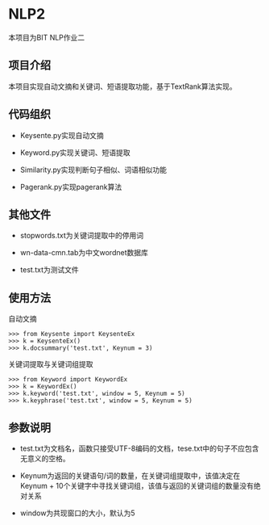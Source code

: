 # NLP2

本项目为BIT NLP作业二

## 项目介绍

本项目实现自动文摘和关键词、短语提取功能，基于TextRank算法实现。

## 代码组织

 * Keysente.py实现自动文摘
 
 * Keyword.py实现关键词、短语提取
 
 * Similarity.py实现判断句子相似、词语相似功能
 
 * Pagerank.py实现pagerank算法
 
 ## 其他文件
 
 * stopwords.txt为关键词提取中的停用词
 
 * wn-data-cmn.tab为中文wordnet数据库
 
 * test.txt为测试文件
 
 ## 使用方法
 
 自动文摘
 ```
 >>> from Keysente import KeysenteEx
 >>> k = KeysenteEx()
 >>> k.docsummary('test.txt', Keynum = 3)
 ```
 
 关键词提取与关键词组提取
 
 ```
 >>> from Keyword import KeywordEx
 >>> k = KeywordEx()
 >>> k.keyword('test.txt', window = 5, Keynum = 5)
 >>> k.keyphrase('test.txt', window = 5, Keynum = 5)
 ```
  
 ## 参数说明
 
 * test.txt为文档名，函数只接受UTF-8编码的文档，tese.txt中的句子不应包含无意义的空格。

 * Keynum为返回的关键语句/词的数量，在关键词组提取中，该值决定在Keynum + 10个关键字中寻找关键词组，该值与返回的关键词组的数量没有绝对关系
 
 * window为共现窗口的大小，默认为5
